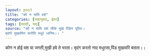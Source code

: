```yaml
---
layout: post
title: "को न याति वशं"
categories: [भावानुवाद, ईतर]
tags: [मराठी, पद्य]
source: "को न याति वशं लोेके मुखे पिंडेन पूरितः।
मृदंगो मुखलेपेन करोति मधुरं ध्वनिम्।। "
---
```


कोण न होई वश या जगती,मुखी हवे ते भरता।
मृदंग करतो नाद मधुरसा,पिंड मुखावरि बसता।।
